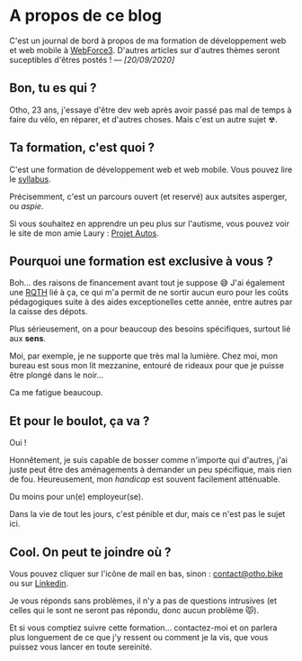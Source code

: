 # A propos de ce blog
C'est un journal de bord à propos de ma formation de développement web et web mobile à [WebForce3](https://wf3.fr/).
D'autres articles sur d'autres thèmes seront suceptibles d'êtres postés ! 
— _[20/09/2020]_

## Bon, tu es qui ?

Otho, 23 ans, j'essaye d'être dev web après avoir passé pas mal de temps à faire du vélo, en réparer, et d'autres choses. Mais c'est un autre sujet ☢.

## Ta formation, c'est quoi ?

C'est une formation de développement web et web mobile. Vous pouvez lire le [syllabus](https:/otho.bike/syllabus/wf3.pdf).

Précisemment, c'est un parcours ouvert (et reservé) aux autsites asperger, ou _aspie_.

Si vous souhaitez en apprendre un peu plus sur l'autisme, vous pouvez voir le site de mon amie Laury : [Projet Autos](https://projet-autos.netlify.app/).

## Pourquoi une formation est exclusive à vous ?

Boh... des raisons de financement avant tout je suppose 😅 J'ai également une [RQTH](https://travail-emploi.gouv.fr/emploi/emploi-et-handicap/rqth) lié à ça, ce qui m'a permit de ne sortir aucun euro pour les coûts pédagogiques suite à des aides exceptionelles cette année, entre autres par la caisse des dépots.

Plus sérieusement, on a pour beaucoup des besoins spécifiques, surtout lié aux **sens**. 

Moi, par exemple, je ne supporte que très mal la lumière. Chez moi, mon bureau est sous mon lit mezzanine, entouré de rideaux pour que je puisse être plongé dans le noir...

Ca me fatigue beaucoup. 

## Et pour le boulot, ça va ?

Oui !

Honnêtement, je suis capable de bosser comme n'importe qui d'autres, j'ai juste peut être des aménagements à demander un peu spécifique, mais rien de fou. Heureusement, mon _handicap_ est souvent facilement atténuable. 

Du moins pour un(e) employeur(se). 

Dans la vie de tout les jours, c'est pénible et dur, mais ce n'est pas le sujet ici.

## Cool. On peut te joindre où ?

Vous pouvez cliquer sur l'icône de mail en bas, sinon : [contact@otho.bike](contact@otho;bike) ou sur [Linkedin](https://linkedin.com/in/otho).

Je vous réponds sans problèmes, il n'y a pas de questions intrusives (et celles qui le sont ne seront pas répondu, donc aucun problème 😾).

Et si vous comptiez suivre cette formation... contactez-moi et on parlera plus longuement de ce que j'y ressent ou comment je la vis, que vous puissez vous lancer en toute sereinité.